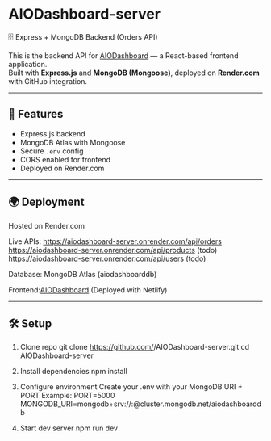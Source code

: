 # AIODashboard-server

🗄️ Express + MongoDB Backend (Orders API)

This is the backend API for [AIODashboard](https://aiodashboard.netlify.app/) — a React-based frontend application.  
Built with **Express.js** and **MongoDB (Mongoose)**, deployed on **Render.com** with GitHub integration.

---

## 🚀 Features

- Express.js backend
- MongoDB Atlas with Mongoose
- Secure `.env` config
- CORS enabled for frontend
- Deployed on Render.com

---

## 🌍 Deployment

Hosted on Render.com

Live APIs:
https://aiodashboard-server.onrender.com/api/orders
https://aiodashboard-server.onrender.com/api/products (todo)
https://aiodashboard-server.onrender.com/api/users (todo)

Database: MongoDB Atlas (aiodashboarddb)

Frontend:[AIODashboard](https://aiodashboard.netlify.app/) (Deployed with Netlify)

---

## 🛠️ Setup

1. Clone repo
   git clone https://github.com/<your-username>/AIODashboard-server.git
   cd AIODashboard-server

2. Install dependencies
   npm install

3. Configure environment
   Create your .env with your MongoDB URI + PORT
   Example:
   PORT=5000
   MONGODB_URI=mongodb+srv://<user>:<pass>@cluster.mongodb.net/aiodashboarddb

4. Start dev server
   npm run dev
